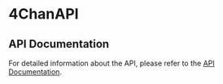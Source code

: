 # 4ChanAPI

## API Documentation

For detailed information about the API, please refer to the [API Documentation](https://web.postman.co/workspace/291207d5-1073-4eda-b783-3fd9231b4116/documentation/36297486-10e298f0-65ec-4e1c-8586-6a282fc43aaa).
